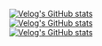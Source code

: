 
<!--
**Jaehwany/Jaehwany** is a ✨ _special_ ✨ repository because its `README.md` (this file) appears on your GitHub profile.

Here are some ideas to get you started:

- 🔭 I’m currently working on ...
- 🌱 I’m currently learning ...
- 👯 I’m looking to collaborate on ...
- 🤔 I’m looking for help with ...
- 💬 Ask me about ...
- 📫 How to reach me: ...
- 😄 Pronouns: ...
- ⚡ Fun fact: ...
-->


[![Velog's GitHub stats](https://velog-readme-stats.vercel.app/api?name=jaehwany)](https://velog.io/@jaehwany/posts)
<br>
[![Velog's GitHub stats](https://velog-readme-stats.vercel.app/api/list?name=jaehwany)](https://velog.io/@jaehwany) 
<br>
[![Velog's GitHub stats](https://velog-readme-stats.vercel.app/api/badge?name=jaehwany)](https://velog.io/@jaehwany)
